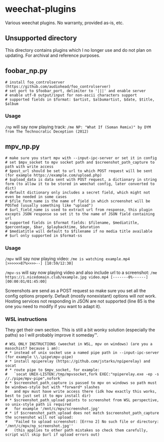 # weechat-plugins
Various weechat plugins. No warranty, provided as-is, etc.

## Unsupported directory
This directory contains plugins which I no longer use and do not plan on updating. For archival and reference purposes.

## foobar_np.py
```
# install foo_controlserver (https://github.com/audiohead/foo_controlserver)
# set port to $foobar_port, delimiter to '|||' and enable server
# enable utf-8 output/input for non-ascii characters support
# supported fields in $format: $artist, $albumartist, $date, $title, $album
```
### Usage
`/np` will say now playing track: `/me NP: "What If (Soman Remix)" by DYM from The Technocratic Deception (2012)`

## mpv_np.py
```
# make sure you start mpv with --input-ipc-server or set it in config
# set $mpv_socket to mpv socket path and $screenshot_path_capture to path with write access
# $post_url should be set to url to which POST request will be sent (for example https://example.com/upload.php)
# $upload_data is data sent with POST request, a dictionary in string form (to allow it to be stored in weechat config, later converted to dict)
# default dictionary only includes a secret field, which might not even be needed in some cases
# $file_form_name is the name of field in which screenshot will be POSTed (usually something like "upload")
# $url_field_name is used to extract url from response, this plugin excepts JSON response so set it to the name of JSON field containing url
# supported fields in $format fields: $filename, $mediatitle, $percentage, $bar, $playbacktime, $duration
# $mediatitle will default to $filename if no media title available
# $url only supported in $format-ss
```
### Usage
`/mpv` will say now playing video: `/me is watching example.mp4 [>>>>>>87%>>>>--] [10:59/12:30]`

`/mpv-ss` will say now playing video and also include url to a screenshot: `/me https://i.nicedomain.club/example.jpg video.mp4 [-------0%------] [00:00:01/01:45:00]`

Screenshots are send as a POST request so make sure you set all the config options properly. Default (mostly nonexistant) options will *not* work. Hosting services not responding in JSON are not supported (line 85 is the one you need to modify if you want to adapt it).

### WSL instructions
They get their own section. This is still a bit wonky solution (especially the paths) so I will probably improve it someday™.
```
# WSL ONLY INSTRUCTIONS (weechat in WSL, mpv on windows) (are you a masochist? because i am):
# * instead of unix socket use a named pipe path in --input-ipc-server (for example \\.\pipe\mpv-pipe)
# * install npiperelay (https://github.com/jstarks/npiperelay) and socat
# * route pipe to $mpv_socket, for example:
#   `socat UNIX-LISTEN:/tmp/mpvsocket,fork EXEC:"npiperelay.exe -ep -s //./pipe/mpv-pipe",nofork`
# * $screenshot_path_capture is passed to mpv on windows so path must be windows-style but with *forward* slashes
#   and mpv must have write access there (idk how exactly this works, best to just set it to mpv install dir)
# * $screenshot_path_upload points to screenshot from WSL perspective, so unix-style path is required
#   for example '/mnt/c/mpv/screenshot.jpg'
# * if $screenshot_path_upload does not match $screenshot_path_capture the screenshot will not upload:
#   'Failed to upload screenshot: [Errno 2] No such file or directory: '/mnt/c/mpv/np_screenshot.jpg''
#   (this applies to other path mistakes so check them carefully, script will skip $url if upload errors out)
```
